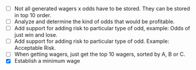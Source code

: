 - [ ] Not all generated wagers x odds have to be stored. They can be stored in top 10 order.
- [ ] Analyze and determine the kind of odds that would be profitable.
- [ ] Add support for adding risk to particular type of odd, example: Odds of just win and lose.   
- [ ] Add support for adding risk to particular type of odd. Example: Acceptable Risk.
- [ ] When getting wagers, just get the top 10 wagers, sorted by A, B or C. 
- [x] Establish a minimum wage
